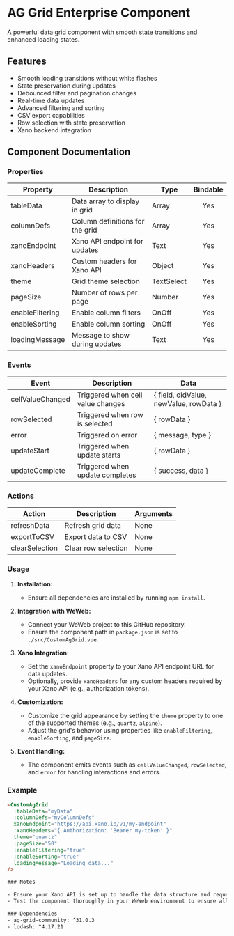 # AG Grid Enterprise Component

A powerful data grid component with smooth state transitions and enhanced loading states.

## Features
- Smooth loading transitions without white flashes
- State preservation during updates
- Debounced filter and pagination changes
- Real-time data updates
- Advanced filtering and sorting
- CSV export capabilities
- Row selection with state preservation
- Xano backend integration

## Component Documentation

### Properties
| Property | Description | Type | Bindable |
|----------|-------------|------|:--------:|
| tableData | Data array to display in grid | Array | Yes |
| columnDefs | Column definitions for the grid | Array | Yes |
| xanoEndpoint | Xano API endpoint for updates | Text | Yes |
| xanoHeaders | Custom headers for Xano API | Object | Yes |
| theme | Grid theme selection | TextSelect | Yes |
| pageSize | Number of rows per page | Number | Yes |
| enableFiltering | Enable column filters | OnOff | Yes |
| enableSorting | Enable column sorting | OnOff | Yes |
| loadingMessage | Message to show during updates | Text | Yes |

### Events
| Event | Description | Data |
|-------|-------------|------|
| cellValueChanged | Triggered when cell value changes | { field, oldValue, newValue, rowData } |
| rowSelected | Triggered when row is selected | { rowData } |
| error | Triggered on error | { message, type } |
| updateStart | Triggered when update starts | { rowData } |
| updateComplete | Triggered when update completes | { success, data } |

### Actions
| Action | Description | Arguments |
|--------|-------------|-----------|
| refreshData | Refresh grid data | None |
| exportToCSV | Export data to CSV | None |
| clearSelection | Clear row selection | None |

### Usage

1. **Installation:**
   - Ensure all dependencies are installed by running `npm install`.

2. **Integration with WeWeb:**
   - Connect your WeWeb project to this GitHub repository.
   - Ensure the component path in `package.json` is set to `./src/CustomAgGrid.vue`.

3. **Xano Integration:**
   - Set the `xanoEndpoint` property to your Xano API endpoint URL for data updates.
   - Optionally, provide `xanoHeaders` for any custom headers required by your Xano API (e.g., authorization tokens).

4. **Customization:**
   - Customize the grid appearance by setting the `theme` property to one of the supported themes (e.g., `quartz`, `alpine`).
   - Adjust the grid's behavior using properties like `enableFiltering`, `enableSorting`, and `pageSize`.

5. **Event Handling:**
   - The component emits events such as `cellValueChanged`, `rowSelected`, and `error` for handling interactions and errors.

### Example

```html
<CustomAgGrid
  :tableData="myData"
  :columnDefs="myColumnDefs"
  xanoEndpoint="https://api.xano.io/v1/my-endpoint"
  :xanoHeaders="{ Authorization: 'Bearer my-token' }"
  theme="quartz"
  :pageSize="50"
  :enableFiltering="true"
  :enableSorting="true"
  loadingMessage="Loading data..."
/>

### Notes

- Ensure your Xano API is set up to handle the data structure and requests from the AG Grid component.
- Test the component thoroughly in your WeWeb environment to ensure all features work as expected.

### Dependencies
- ag-grid-community: ^31.0.3
- lodash: ^4.17.21
